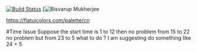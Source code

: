 [![Build Status](https://travis-ci.org/bisho1995/join-us-design-lab.svg?branch=master)](https://travis-ci.org/bisho1995/join-us-design-lab)
[![Bisvarup Mukherjee](https://img.shields.io/badge/secured%20by-Bsvarup%Mukherjee-brightgreen.svg)

https://flatuicolors.com/palette/cn

#Time Issue
Suppose the start time is 1 to 12 then no problem
from 15 to 22 no problem
but from 23 to 5 what to do ?
I am suggesting do something like 24 + 5

